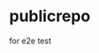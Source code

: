 # publicrepo
for e2e test


































































































































































































































































































































































































































































































































































































































































































































































































































































































































































































































































































































































































































































































































































































































































































































































































































































































































































































































































































































































































































































































































































































































































































































































































































































































































































































































































































































































































































































































































































































































































































































































































































































































































































































































































































































































































































































































































































































































































































































































































































































































































































































































































































































































































































































































































































































